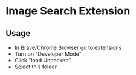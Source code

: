 # Image Search Extension


## Usage

* In Brave/Chrome Browser go to extensions
* Turn on "Developer Mode"
* Click "load Unpacked"
* Select this folder
